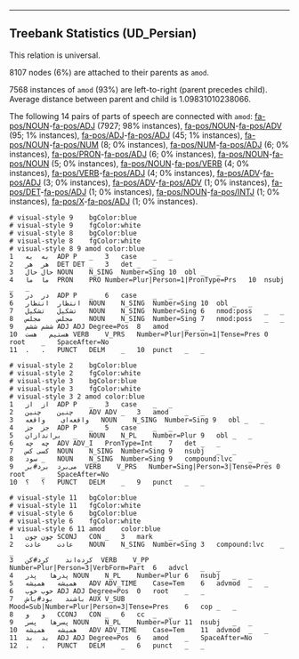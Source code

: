 

--------------------------------------------------------------------------------

## Treebank Statistics (UD_Persian)

This relation is universal.

8107 nodes (6%) are attached to their parents as `amod`.

7568 instances of `amod` (93%) are left-to-right (parent precedes child).
Average distance between parent and child is 1.09831010238066.

The following 14 pairs of parts of speech are connected with `amod`: [fa-pos/NOUN]()-[fa-pos/ADJ]() (7927; 98% instances), [fa-pos/NOUN]()-[fa-pos/ADV]() (95; 1% instances), [fa-pos/ADJ]()-[fa-pos/ADJ]() (45; 1% instances), [fa-pos/NOUN]()-[fa-pos/NUM]() (8; 0% instances), [fa-pos/NUM]()-[fa-pos/ADJ]() (6; 0% instances), [fa-pos/PRON]()-[fa-pos/ADJ]() (6; 0% instances), [fa-pos/NOUN]()-[fa-pos/NOUN]() (5; 0% instances), [fa-pos/NOUN]()-[fa-pos/VERB]() (4; 0% instances), [fa-pos/VERB]()-[fa-pos/ADJ]() (4; 0% instances), [fa-pos/ADV]()-[fa-pos/ADJ]() (3; 0% instances), [fa-pos/ADV]()-[fa-pos/ADV]() (1; 0% instances), [fa-pos/DET]()-[fa-pos/ADJ]() (1; 0% instances), [fa-pos/NOUN]()-[fa-pos/INTJ]() (1; 0% instances), [fa-pos/X]()-[fa-pos/ADJ]() (1; 0% instances).


~~~ conllu
# visual-style 9	bgColor:blue
# visual-style 9	fgColor:white
# visual-style 8	bgColor:blue
# visual-style 8	fgColor:white
# visual-style 8 9 amod	color:blue
1	به	به	ADP	P	_	3	case	_	_
2	هر	هر	DET	DET	_	3	det	_	_
3	حال	حال	NOUN	N_SING	Number=Sing	10	obl	_	_
4	ما	ما	PRON	PRO	Number=Plur|Person=1|PronType=Prs	10	nsubj	_	_
5	در	در	ADP	P	_	6	case	_	_
6	انتظار	انتظار	NOUN	N_SING	Number=Sing	10	obl	_	_
7	تشکیل	تشکیل	NOUN	N_SING	Number=Sing	6	nmod:poss	_	_
8	مجلس	مجلس	NOUN	N_SING	Number=Sing	7	nmod:poss	_	_
9	ششم	ششم	ADJ	ADJ	Degree=Pos	8	amod	_	_
10	هستیم	هست	VERB	V_PRS	Number=Plur|Person=1|Tense=Pres	0	root	_	SpaceAfter=No
11	.	.	PUNCT	DELM	_	10	punct	_	_

~~~


~~~ conllu
# visual-style 2	bgColor:blue
# visual-style 2	fgColor:white
# visual-style 3	bgColor:blue
# visual-style 3	fgColor:white
# visual-style 3 2 amod	color:blue
1	از	از	ADP	P	_	3	case	_	_
2	چنین	چنین	ADV	ADV	_	3	amod	_	_
3	واقعه‌ای	واقعه	NOUN	N_SING	Number=Sing	9	obl	_	_
4	جز	جز	ADP	P	_	5	case	_	_
5	براندازان	_	NOUN	N_PL	Number=Plur	9	obl	_	_
6	چه	چه	ADV	ADV_I	PronType=Int	7	det	_	_
7	کسی	کس	NOUN	N_SING	Number=Sing	9	nsubj	_	_
8	سود	_	NOUN	N_SING	Number=Sing	9	compound:lvc	_	_
9	می‌برد	برد#بر	VERB	V_PRS	Number=Sing|Person=3|Tense=Pres	0	root	_	SpaceAfter=No
10	؟	؟	PUNCT	DELM	_	9	punct	_	_

~~~


~~~ conllu
# visual-style 11	bgColor:blue
# visual-style 11	fgColor:white
# visual-style 6	bgColor:blue
# visual-style 6	fgColor:white
# visual-style 6 11 amod	color:blue
1	چون	چون	SCONJ	CON	_	3	mark	_	_
2	عادت	عادت	NOUN	N_SING	Number=Sing	3	compound:lvc	_	_
3	کرده‌اند	کرد#کن	VERB	V_PP	Number=Plur|Person=3|VerbForm=Part	6	advcl	_	_
4	پدرها	پدر	NOUN	N_PL	Number=Plur	6	nsubj	_	_
5	همیشه	همیشه	ADV	ADV_TIME	Case=Tem	6	advmod	_	_
6	خوب	خوب	ADJ	ADJ	Degree=Pos	0	root	_	_
7	باشند	بود#باش	AUX	V_SUB	Mood=Sub|Number=Plur|Person=3|Tense=Pres	6	cop	_	_
8	و	و	CCONJ	CON	_	6	cc	_	_
9	پسرها	پسر	NOUN	N_PL	Number=Plur	11	nsubj	_	_
10	همیشه	همیشه	ADV	ADV_TIME	Case=Tem	11	advmod	_	_
11	بد	بد	ADJ	ADJ	Degree=Pos	6	amod	_	SpaceAfter=No
12	.	.	PUNCT	DELM	_	6	punct	_	_

~~~


